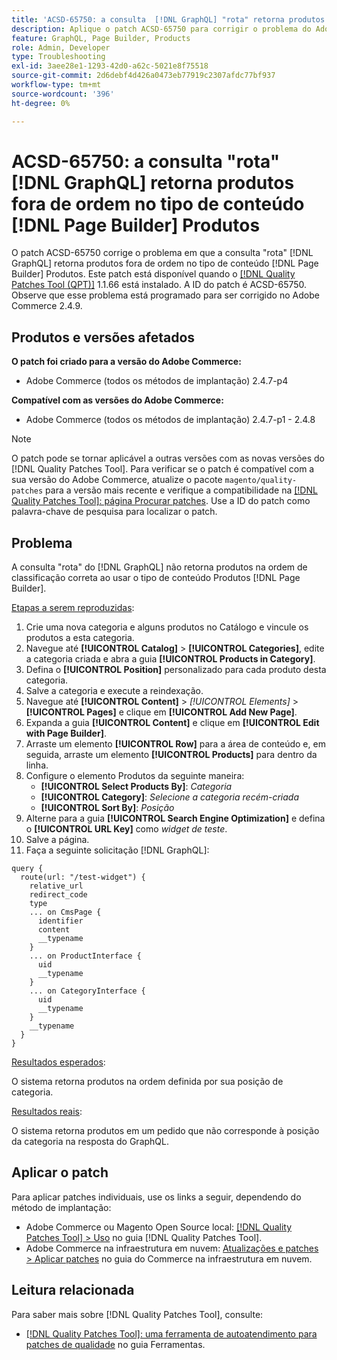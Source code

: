 ```yaml
---
title: 'ACSD-65750: a consulta  [!DNL GraphQL] "rota" retorna produtos fora de ordem no tipo de conteúdo  [!DNL Page Builder]  Produtos'
description: Aplique o patch ACSD-65750 para corrigir o problema do Adobe Commerce em que a consulta de "rota" do GraphQL retorna produtos fora de ordem no  [!DNL Page Builder] tipo de conteúdo Produtos.
feature: GraphQL, Page Builder, Products
role: Admin, Developer
type: Troubleshooting
exl-id: 3aee28e1-1293-42d0-a62c-5021e8f75518
source-git-commit: 2d6debf4d426a0473eb77919c2307afdc77bf937
workflow-type: tm+mt
source-wordcount: '396'
ht-degree: 0%

---
```


# ACSD-65750: a consulta &quot;rota&quot; [!DNL GraphQL] retorna produtos fora de ordem no tipo de conteúdo [!DNL Page Builder] Produtos

O patch ACSD-65750 corrige o problema em que a consulta &quot;rota&quot; [!DNL GraphQL] retorna produtos fora de ordem no tipo de conteúdo [!DNL Page Builder] Produtos. Este patch está disponível quando o [[!DNL Quality Patches Tool (QPT)]](/help/tools/quality-patches-tool/quality-patches-tool-to-self-serve-quality-patches.md) 1.1.66 está instalado. A ID do patch é ACSD-65750. Observe que esse problema está programado para ser corrigido no Adobe Commerce 2.4.9.

## Produtos e versões afetados

**O patch foi criado para a versão do Adobe Commerce:**

* Adobe Commerce (todos os métodos de implantação) 2.4.7-p4

**Compatível com as versões do Adobe Commerce:**

* Adobe Commerce (todos os métodos de implantação) 2.4.7-p1 - 2.4.8

>[!NOTE]
>
>O patch pode se tornar aplicável a outras versões com as novas versões do [!DNL Quality Patches Tool]. Para verificar se o patch é compatível com a sua versão do Adobe Commerce, atualize o pacote `magento/quality-patches` para a versão mais recente e verifique a compatibilidade na [[!DNL Quality Patches Tool]: página Procurar patches](https://experienceleague.adobe.com/tools/commerce-quality-patches/index.html). Use a ID do patch como palavra-chave de pesquisa para localizar o patch.

## Problema

A consulta &quot;rota&quot; do [!DNL GraphQL] não retorna produtos na ordem de classificação correta ao usar o tipo de conteúdo Produtos [!DNL Page Builder].

<u>Etapas a serem reproduzidas</u>:

1. Crie uma nova categoria e alguns produtos no Catálogo e vincule os produtos a esta categoria.
1. Navegue até **[!UICONTROL Catalog]** > **[!UICONTROL Categories]**, edite a categoria criada e abra a guia **[!UICONTROL Products in Category]**.
1. Defina o **[!UICONTROL Position]** personalizado para cada produto desta categoria.
1. Salve a categoria e execute a reindexação.
1. Navegue até **[!UICONTROL Content]** > *[!UICONTROL Elements]* > **[!UICONTROL Pages]** e clique em **[!UICONTROL Add New Page]**.
1. Expanda a guia **[!UICONTROL Content]** e clique em **[!UICONTROL Edit with Page Builder]**.
1. Arraste um elemento **[!UICONTROL Row]** para a área de conteúdo e, em seguida, arraste um elemento **[!UICONTROL Products]** para dentro da linha.
1. Configure o elemento Produtos da seguinte maneira:
   * **[!UICONTROL Select Products By]**: *Categoria*
   * **[!UICONTROL Category]**: *Selecione a categoria recém-criada*
   * **[!UICONTROL Sort By]**: *Posição*
1. Alterne para a guia **[!UICONTROL Search Engine Optimization]** e defina o **[!UICONTROL URL Key]** como *widget de teste*.
1. Salve a página.
1. Faça a seguinte solicitação [!DNL GraphQL]:

```
query {
  route(url: "/test-widget") {
    relative_url
    redirect_code
    type
    ... on CmsPage {
      identifier
      content
      __typename
    }
    ... on ProductInterface {
      uid
      __typename
    }
    ... on CategoryInterface {
      uid
      __typename
    }
    __typename
  }
}
```

<u>Resultados esperados</u>:

O sistema retorna produtos na ordem definida por sua posição de categoria.

<u>Resultados reais</u>:

O sistema retorna produtos em um pedido que não corresponde à posição da categoria na resposta do GraphQL.

## Aplicar o patch

Para aplicar patches individuais, use os links a seguir, dependendo do método de implantação:

* Adobe Commerce ou Magento Open Source local: [[!DNL Quality Patches Tool] > Uso](/help/tools/quality-patches-tool/usage.md) no guia [!DNL Quality Patches Tool].
* Adobe Commerce na infraestrutura em nuvem: [Atualizações e patches > Aplicar patches](https://experienceleague.adobe.com/docs/commerce-cloud-service/user-guide/develop/upgrade/apply-patches.html) no guia do Commerce na infraestrutura em nuvem.

## Leitura relacionada

Para saber mais sobre [!DNL Quality Patches Tool], consulte:

* [[!DNL Quality Patches Tool]: uma ferramenta de autoatendimento para patches de qualidade](/help/tools/quality-patches-tool/quality-patches-tool-to-self-serve-quality-patches.md) no guia Ferramentas.
